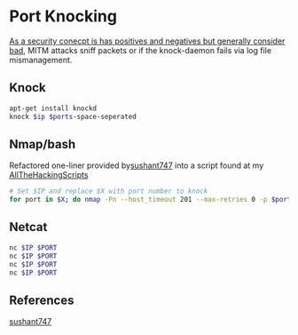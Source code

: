 # Port Knocking
[As a security conecpt is has positives and negatives but generally consider bad](https://security.stackexchange.com/questions/1194/port-knocking-is-it-a-good-idea), MITM attacks sniff packets or if the knock-daemon fails via log file mismanagement.

## Knock
```bash
apt-get install knockd
knock $ip $ports-space-seperated
```

## Nmap/bash
Refactored one-liner provided by[sushant747](https://sushant747.gitbooks.io/total-oscp-guide/content/port_knocking.html) into a script found at my [AllTheHackingScripts]()
```bash
# Set $IP and replace $X with port number to knock
for port in $X; do nmap -Pn --host_timeout 201 --max-retries 0 -p $port $IP; done;
```

## Netcat
```bash
nc $IP $PORT
nc $IP $PORT
nc $IP $PORT
nc $IP $PORT
```

## References

[sushant747](https://sushant747.gitbooks.io/total-oscp-guide/content/port_knocking.html)
